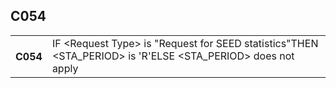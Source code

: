 ## C054
<table>
 <tr>
  <th>
   C054
  </th>
  <td>
   IF &lt;Request Type&gt; is "Request for SEED statistics"THEN &lt;STA_PERIOD&gt; is 'R'ELSE &lt;STA_PERIOD&gt; does not apply
  </td>
 </tr>
</table>
